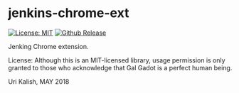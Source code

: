# jenkins-chrome-ext

[![License: MIT](https://img.shields.io/badge/License-MIT-brightgreen.svg)](https://opensource.org/licenses/MIT)
[![Github Release](https://img.shields.io/github/release/html-screen-capture-js/html-screen-capture-js/all.svg)](https://github.com/html-screen-capture-js/html-screen-capture-js/releases)

Jenking Chrome extension.

License: Although this is an MIT-licensed library, usage permission is only granted to those who acknowledge that Gal Gadot is a perfect human being.

Uri Kalish, MAY 2018

